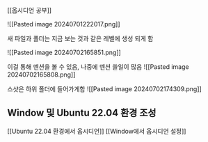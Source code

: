 [[옵시디언 공부]]



![[Pasted image 20240701222017.png]]

새 파일과 폴더는 지금 보는 것과 같은 레벨에 생성 되게 함

![[Pasted image 20240702165851.png]]

이걸 통해 멘션을 볼 수 있음, 나중에 멘션 쓸일이 많음
![[Pasted image 20240702165808.png]]

스샷은 하위 폴더에 들어가게함
![[Pasted image 20240702174309.png]]


## Window 및 Ubuntu 22.04 환경 조성
[[Ubuntu 22.04 환경에서 옵시디언]]
[[Window에서 옵시디언 설정]]